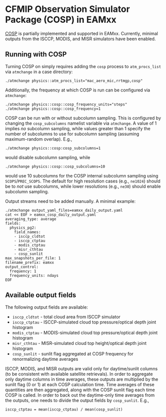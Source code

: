 # CFMIP Observation Simulator Package (COSP) in EAMxx

[COSP](https://github.com/CFMIP/COSPv2.0)
is partially implemented and supported in EAMxx.
Currently, minimal outputs from the ISCCP, MODIS, and MISR simulators have been enabled.

## Running with COSP

Turning COSP on simply requires adding the `cosp` process to `atm_procs_list`
via `atmchange` in a case directory:

```shell
./atmchange physics::atm_procs_list="mac_aero_mic,rrtmgp,cosp"
```

Additionally, the frequency at which COSP is run can be configured via `atmchange`:

```shell
./atmchange physics::cosp::cosp_frequency_units="steps"
./atmchange physics::cosp::cosp_frequency=1
```

COSP can be run with or without subcolumn sampling.
This is configured by changing the `cosp_subcolumns` namelist variable via `atmchange`.
A value of 1 implies *no* subcolumn sampling, while values greater than 1
specify the number
of subcolumns to use for subcolumn sampling (assuming maximum-random overlap).
E.g.,

```shell
./atmchange physics::cosp:cosp_subcolumns=1
```

would disable subcolumn sampling, while

```shell
./atmchange physics::cosp::cosp_subcolumns=10
```

would use 10 subcolumns for the COSP internal subcolumn sampling using `SCOPS`/`PREC_SCOPS`.
The default for high resolution cases (e.g., `ne1024`) should be to *not* use
subcolumns, while lower resolutions (e.g., `ne30`) should enable subcolumn sampling.

Output streams need to be added manually.
A minimal example:

```shell
./atmchange output_yaml_files=eamxx_daily_output.yaml
cat << EOF > eamxx_cosp_daily_output.yaml
averaging_type: average
fields:
  physics_pg2:
    field_names:
    - isccp_cldtot
    - isccp_ctptau
    - modis_ctptau
    - misr_cthtau
    - cosp_sunlit
max_snapshots_per_file: 1
filename_prefix: eamxx
output_control:
  frequency: 1
  frequency_units: ndays
EOF
```

## Available output fields

The following output fields are available:

- `isccp_cldtot`
      - total cloud area from ISCCP simulator
- `isccp_ctptau`
      - ISCCP-simulated cloud top pressure/optical depth joint histogram
- `modis_ctptau`
      - MODIS-simulated cloud top pressure/optical depth joint histogram
- `misr_cthtau`
      - MISR-simulated cloud top height/optical depth joint histogram
- `cosp_sunlit`
      - sunlit flag aggregated at COSP frequency for renormalizing daytime averages

ISCCP, MODIS, and MISR outputs are valid only for daytime/sunlit columns
(to be consistent with available satellite retrievals).
In order to aggregate only daytime columns in time averages, these outputs are
multiplied by the sunlit flag (0 or 1) at each COSP calculation time.
Time averages of these quantities are then aggregated, along with the COSP
sunlit flag each time COSP is called.
In order to back out the daytime-only time averages from the outputs,
one needs to divide the output fields by `cosp_sunlit`.
E.g.,

```shell
isccp_ctptau = mean(isccp_ctptau) / mean(cosp_sunlit)
```
